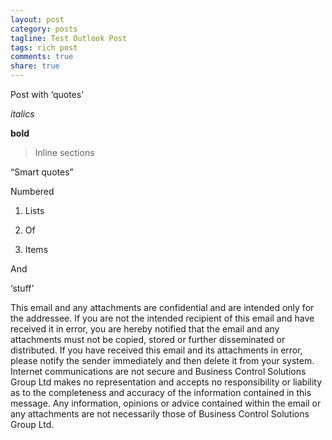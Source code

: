 ```yaml
---
layout: post
category: posts
tagline: Test Outlook Post
tags: rich post
comments: true
share: true
---
```


Post with ‘quotes’


*italics*

**bold**

> Inline sections

“Smart quotes”

Numbered

1.    Lists

2.    Of

3.    Items

And

‘stuff’

This email and any attachments are confidential and are intended only for the addressee. If you are not the intended recipient of this email and have received it in error, you are hereby notified that the email and any attachments must not be copied, stored or further disseminated or distributed. If you have received this email and its attachments in error, please notify the sender immediately and then delete it from your system. Internet communications are not secure and Business Control Solutions Group Ltd makes no representation and accepts no responsibility or liability as to the completeness and accuracy of the information contained in this message. Any information, opinions or advice contained within the email or any attachments are not necessarily those of Business Control Solutions Group Ltd.
